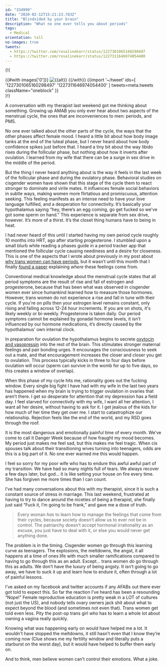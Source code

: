 ```yaml
---
id: "334999"
date: "2020-02-12T15:21:23.783Z"
title: "Blindsided by your brain"
description: "What no one ever tells you about periods"
tags:
  - Medical
orientation: tall
no-images: true
tweets:
  - https://twitter.com/rosalinekarr/status/1227301065160298497
  - https://twitter.com/rosalinekarr/status/1227311646974054400
---
```


{!{
<div class="card borderless right span3">
  {{#with images['0']}}
  <img
    src="{{rev large}}"
    alt="{{alt}}"
    srcset="{{rev thumb}} 100w, {{rev small}} 576w, {{rev large}} 1024w, {{rev full}} 2048w"
    sizes="(max-width: 576px) 100vw, 576px"
    class="card-img-top"
  >
  {{/with}}
  {{import '~/tweet' ids=[
    '1227301065160298497'
    '1227311646974054400'
  ] tweets=meta.tweets className="oneblock" }}
</div>
}!}

A conversation with my therapist last weekend got me thinking about something. Growing up AMAB you only ever hear about two aspects of the menstrual cycle, the ones that are inconveniences to men: periods, and PMS.

No one ever talked about the other parts of the cycle, the ways that the other phases affect female mood. I heard a little bit about how body image tanks at the end of the luteal phase, but I never heard about how body confidence spikes just before that. I heard a tiny bit about the way libido rises during the follicular phase, but nothing about how it inverts after ovulation. I learned from my wife that there can be a surge in sex drive in the middle of the period.

But the thing I never heard anything about is the way it feels in the last week of the follicular phase and during the ovulatory phase. Behavioral studies on cisgender women have shown that this stage of the cycle them to react stronger to dominate and virile mates. It influences female social behaviors in subtle ways, making women more flirtatious and promiscuous, attention seeking. This feeling manifests as an intense need to have your love language fulfilled, and a desperation for connectivity. It’s basically your hypothalamus saying “hey, there’s an egg coming, go get fucked so we’ve got some sperm on hand.” This experience is separate from sex drive, however. It’s more of a thirst. It’s the closet thing humans have to being in heat.

I had never heard of this until I started having my own period cycle roughly 10 months into HRT, ago after starting progesterone. I stumbled upon a small blurb while reading a phases guide in a period tracker app that mentioned the follicular cycle causing neediness and a desire for closeness. This is one of the aspects that I wrote about previously in my post about [why trans women can have periods](/p/C4BD87/cycle-dynamics/), but it wasn’t until this month that I finally [found a paper](https://www.ncbi.nlm.nih.gov/pmc/articles/PMC2847497/) explaining *where* these feelings come from.

Conventional medical knowledge about the menstrual cycle states that all period symptoms are the result of rise and fall of estrogen and progesterone, because that has been what was observed in cisgender women ever since humankind learned how to measure those hormones. However, trans women do not experience a rise and fall in tune with their cycle. If you're on pills then your estrogen level remains constant, only rising and falling across 12-24 hour increments. If you are on shots, it's likely weekly or bi-weekly. Progesterone is taken daily. Our period symptoms cannot be explained by gonadal hormone levels, it isn’t influenced by our hormone medications, it’s directly caused by the hypothalamus’ own internal clock.

In preparation for ovulation the hypothalamus begins to secrete [oxytocin and vasopressin](https://en.wikipedia.org/wiki/Sexual_motivation_and_hormones#Oxytocin_and_vasopressin) into the rest of the brain. This stimulates stronger maternal feelings and pair bonding urges. It encourages the consciousness to seek out a mate, and that encouragement increases the closer and closer you get to ovulation. This process typically kicks in three to four days before ovulation will occur (sperm can survive in the womb for up to five days, so this creates a window of overlap).

When this phase of my cycle hits me, rationality goes out the fucking window. Every single big fight I have had with my wife in the last two years has happened when my brain is trying to trigger ovulation in ovaries that aren’t there.  I get so desperate for attention that my depression has a field day. I feel starved for connectivity with my wife, I want all her attention, I want all her desire, without having to ask for it. I get jealous of the kids for how much of her time they get over me. I start to catastrophize our relationship. Rejection feels like the end of the world, and my RSD goes through the roof.

It is the most dangerous and emotionally painful time of every month. We’ve come to call it Danger Week because of how fraught my mood becomes. My period just makes me feel sad, but this makes me feel tragic. When cis spouses talk about their transitioning wives turning into teenagers, odds are this is a big part of it. No one ever warned me this would happen.

I feel so sorry for my poor wife who has to endure this awful awful part of my transition. We have had so many nights full of tears. We always recover a few days later, but god... it is like setting your house on fire every time. She has forgiven me more times than I can count.

I’ve had many conversations about this with my therapist, since it is such a constant source of stress in marriage. This last weekend, frustrated at having to try to dance around the niceties of being a therapist, she finally just said “Fuck it, I’m going to be frank,” and gave me a dose of truth.

> Every woman *has* to learn how to manage the feelings that come from their cycles, because society doesn’t allow us to ever not be in control. The patriarchy doesn’t accept hormonal irrationality as an excuse, you just have to deal with it, or else you would never get anything done.

The problem is in the timing. Cisgender women go through this learning curve as teenagers. The explosions, the meltdowns, the angst, it all happens at a time of ones life with much smaller ramifications compared to having to go through this as an adult. Except... trans women *do* go through this as adults. We don’t have the luxury of being angsty. It isn’t going to go away, we have to suck it up and learn how to endure it, often through a lot of painful lessons.

I've asked on my facebook and twitter accounts if any AFABs out there ever got told to expect this. So far the reaction I’ve heard has been a resounding “Nope!” Female reproductive education is pretty weak in a LOT of cultures (not just the US), and nobody tells ovary owners jack shit about what to expect beyond the blood (and sometimes not even that). Trans women get told even less. Pity the post-op trans girl who has to learn a whole lot about owning a vagina really quickly.

Knowing what was happening early on would have helped me a lot. It wouldn’t have stopped the meltdowns, it still hasn’t even that I know they’re coming now (Clue shows me my fertility window and literally puts a starburst on the worst day), but it would have helped to buffer them early on.

And to think, men believe women can’t control their emotions. What a joke.
